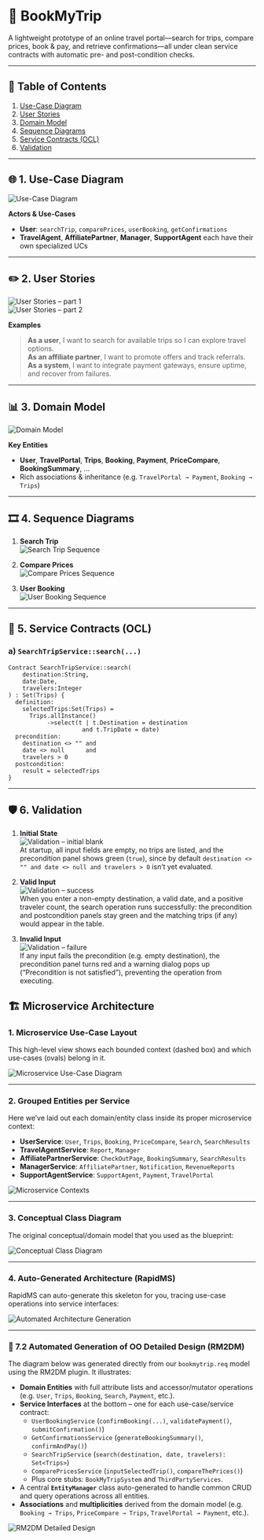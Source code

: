 # 📖 BookMyTrip

A lightweight prototype of an online travel portal—search for trips, compare prices, book & pay, and retrieve confirmations—all under clean service contracts with automatic pre- and post-condition checks.

---

## 🚀 Table of Contents

1. [Use-Case Diagram](#1-use-case-diagram)  
2. [User Stories](#2-user-stories)  
3. [Domain Model](#3-domain-model)  
4. [Sequence Diagrams](#4-sequence-diagrams)  
5. [Service Contracts (OCL)](#5-service-contracts-ocl)  
6. [Validation](#6-validation)  

---

## 🌐 1. Use-Case Diagram

![Use-Case Diagram](docs/images/usecase.png)

**Actors & Use-Cases**  
- **User**: `searchTrip`, `comparePrices`, `userBooking`, `getConfirmations`  
- **TravelAgent**, **AffiliatePartner**, **Manager**, **SupportAgent** each have their own specialized UCs  

---

## ✏️ 2. User Stories

![User Stories – part 1](docs/images/UserStories1.png)  
![User Stories – part 2](docs/images/UserStories2.png)

**Examples**  
> **As a user**, I want to search for available trips so I can explore travel options.  
> **As an affiliate partner**, I want to promote offers and track referrals.  
> **As a system**, I want to integrate payment gateways, ensure uptime, and recover from failures.

---

## 📊 3. Domain Model

![Domain Model](docs/images/ConceptualClassDiagram.png)

**Key Entities**  
- **User**, **TravelPortal**, **Trips**, **Booking**, **Payment**, **PriceCompare**, **BookingSummary**, ...  
- Rich associations & inheritance (e.g. `TravelPortal → Payment`, `Booking → Trips`)

---

## 🎞 4. Sequence Diagrams

1. **Search Trip**  
   ![Search Trip Sequence](docs/images/Seq1.png)

2. **Compare Prices**  
   ![Compare Prices Sequence](docs/images/seq2.png)

3. **User Booking**  
   ![User Booking Sequence](docs/images/seq3.png)

---

## 📐 5. Service Contracts (OCL)

### a) `SearchTripService::search(...)`

```ocl
Contract SearchTripService::search(
    destination:String,
    date:Date,
    travelers:Integer
) : Set(Trips) {
  definition:
    selectedTrips:Set(Trips) =
      Trips.allInstance()
           ->select(t | t.Destination = destination
                     and t.TripDate = date)
  precondition:
    destination <> "" and
    date <> null      and
    travelers > 0
  postcondition:
    result = selectedTrips
}

``` 
---


## 🛡️ 6. Validation

1. **Initial State**  
   ![Validation – initial blank](docs/images/Validation1.png)  
   At startup, all input fields are empty, no trips are listed, and the precondition panel shows green (`true`), since by default `destination <> "" and date <> null and travelers > 0` isn’t yet evaluated.

2. **Valid Input**  
   ![Validation – success](docs/images/Validation2.png)  
   When you enter a non-empty destination, a valid date, and a positive traveler count, the search operation runs successfully: the precondition and postcondition panels stay green and the matching trips (if any) would appear in the table.

3. **Invalid Input**  
   ![Validation – failure](docs/images/Validation3.png)  
   If any input fails the precondition (e.g. empty destination), the precondition panel turns red and a warning dialog pops up (“Precondition is not satisfied”), preventing the operation from executing.

## 🏗️ Microservice Architecture

### 1. Microservice Use-Case Layout  
This high-level view shows each bounded context (dashed box) and which use-cases (ovals) belong in it.

![Microservice Use-Case Diagram](docs/images/microserviceusecase.png)

---

### 2. Grouped Entities per Service  
Here we’ve laid out each domain/entity class inside its proper microservice context:

- **UserService**: `User`, `Trips`, `Booking`, `PriceCompare`, `Search`, `SearchResults`  
- **TravelAgentService**: `Report`, `Manager`  
- **AffiliatePartnerService**: `CheckOutPage`, `BookingSummary`, `SearchResults`  
- **ManagerService**: `AffiliatePartner`, `Notification`, `RevenueReports`  
- **SupportAgentService**: `SupportAgent`, `Payment`, `TravelPortal`

![Microservice Contexts](docs/images/Entities.png)

---

### 3. Conceptual Class Diagram  
The original conceptual/domain model that you used as the blueprint:

![Conceptual Class Diagram](docs/images/coneptualupdate.png)

---

### 4. Auto-Generated Architecture (RapidMS)  
RapidMS can auto-generate this skeleton for you, tracing use-case operations into service interfaces:

![Automated Architecture Generation](docs/images/microservice%20model.png)


---

### 🔄 7.2 Automated Generation of OO Detailed Design (RM2DM)

The diagram below was generated directly from our `bookmytrip.req` model using the RM2DM plugin. It illustrates:

- **Domain Entities** with full attribute lists and accessor/mutator operations (e.g. `User`, `Trips`, `Booking`, `Search`, `Payment`, etc.).  
- **Service Interfaces** at the bottom – one for each use-case/service contract:
  - `UserBookingService` (`confirmBooking(...)`, `validatePayment()`, `submitConfirmation()`)
  - `GetConfirmationsService` (`generateBookingSummary()`, `confirmAndPay()`)
  - `SearchTripService` (`search(destination, date, travelers): Set<Trips>`)
  - `ComparePricesService` (`inputSelectedTrip()`, `compareThePrices()`)
  - Plus core stubs: `BookMyTripSystem` and `ThirdPartyServices`.  
- A central **`EntityManager`** class auto-generated to handle common CRUD and query operations across all entities.  
- **Associations** and **multiplicities** derived from the domain model (e.g. `Booking → Trips`, `PriceCompare → Trips`, `TravelPortal → Payment`, etc.).

![RM2DM Detailed Design](docs/images/RM2DM.png)

